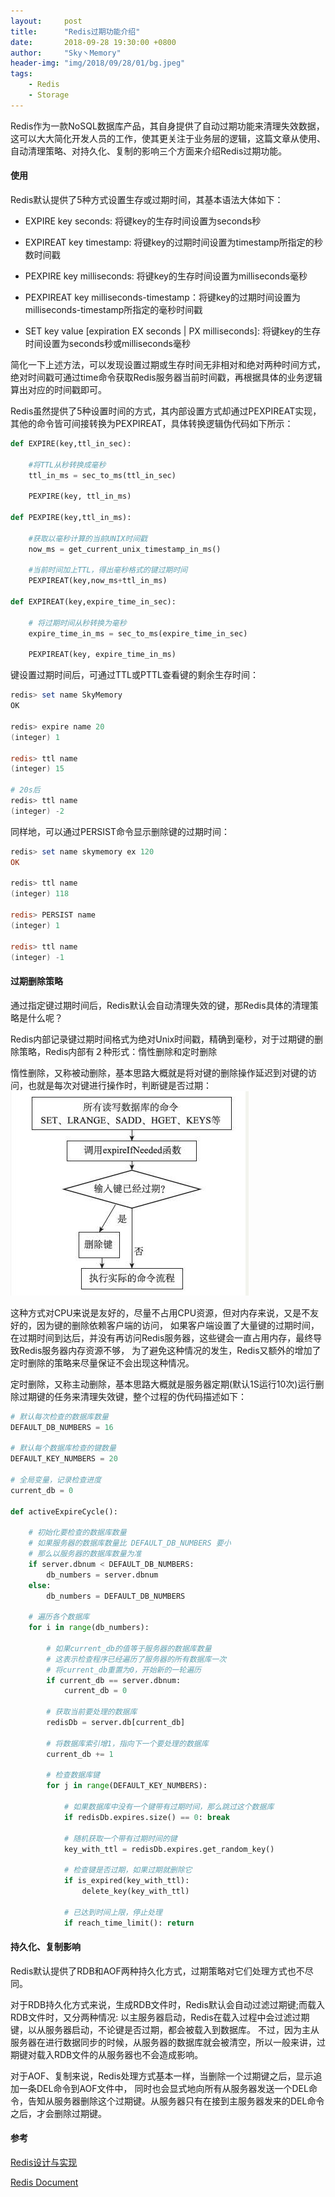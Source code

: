 ```yaml
---
layout:     post
title:      "Redis过期功能介绍"
date:       2018-09-28 19:30:00 +0800
author:     "Sky丶Memory"
header-img: "img/2018/09/28/01/bg.jpeg"
tags:
    - Redis
    - Storage
---
```


Redis作为一款NoSQL数据库产品，其自身提供了自动过期功能来清理失效数据，这可以大大简化开发人员的工作，使其更关注于业务层的逻辑，这篇文章从使用、自动清理策略、对持久化、复制的影响三个方面来介绍Redis过期功能。


#### 使用

Redis默认提供了5种方式设置生存或过期时间，其基本语法大体如下：

- EXPIRE key seconds: 将键key的生存时间设置为seconds秒

- EXPIREAT key timestamp: 将键key的过期时间设置为timestamp所指定的秒数时间戳

- PEXPIRE key milliseconds: 将键key的生存时间设置为milliseconds毫秒

- PEXPIREAT key milliseconds-timestamp：将键key的过期时间设置为milliseconds-timestamp所指定的毫秒时间戳

- SET key value [expiration EX seconds \| PX milliseconds]: 将键key的生存时间设置为seconds秒或milliseconds毫秒

简化一下上述方法，可以发现设置过期或生存时间无非相对和绝对两种时间方式，绝对时间戳可通过time命令获取Redis服务器当前时间戳，再根据具体的业务逻辑算出对应的时间戳即可。

Redis虽然提供了5种设置时间的方式，其内部设置方式却通过PEXPIREAT实现，其他的命令皆可间接转换为PEXPIREAT，具体转换逻辑伪代码如下所示：

```python
def EXPIRE(key,ttl_in_sec):

    #将TTL从秒转换成毫秒
    ttl_in_ms = sec_to_ms(ttl_in_sec)

    PEXPIRE(key, ttl_in_ms)

def PEXPIRE(key,ttl_in_ms):

    #获取以毫秒计算的当前UNIX时间戳
    now_ms = get_current_unix_timestamp_in_ms()

    #当前时间加上TTL，得出毫秒格式的键过期时间
    PEXPIREAT(key,now_ms+ttl_in_ms)

def EXPIREAT(key,expire_time_in_sec):

    # 将过期时间从秒转换为毫秒
    expire_time_in_ms = sec_to_ms(expire_time_in_sec)

    PEXPIREAT(key, expire_time_in_ms)

```

键设置过期时间后，可通过TTL或PTTL查看键的剩余生存时间：
```powershell
redis> set name SkyMemory
OK

redis> expire name 20
(integer) 1

redis> ttl name
(integer) 15

# 20s后
redis> ttl name 
(integer) -2
```

同样地，可以通过PERSIST命令显示删除键的过期时间：

```powershell
redis> set name skymemory ex 120
OK

redis> ttl name
(integer) 118

redis> PERSIST name
(integer) 1

redis> ttl name
(integer) -1

```


#### 过期删除策略

通过指定键过期时间后，Redis默认会自动清理失效的键，那Redis具体的清理策略是什么呢？

Redis内部记录键过期时间格式为绝对Unix时间戳，精确到毫秒，对于过期键的删除策略，Redis内部有２种形式：惰性删除和定时删除

惰性删除，又称被动删除，基本思路大概就是将对键的删除操作延迟到对键的访问，也就是每次对键进行操作时，判断键是否过期：
![](/img/2018/09/28/01/01.jpeg)


这种方式对CPU来说是友好的，尽量不占用CPU资源，但对内存来说，又是不友好的，因为键的删除依赖客户端的访问，
如果客户端设置了大量键的过期时间，在过期时间到达后，并没有再访问Redis服务器，这些键会一直占用内存，最终导致Redis服务器内存资源不够，
为了避免这种情况的发生，Redis又额外的增加了定时删除的策略来尽量保证不会出现这种情况。


定时删除，又称主动删除，基本思路大概就是服务器定期(默认1S运行10次)运行删除过期键的任务来清理失效键，整个过程的伪代码描述如下：
```python
# 默认每次检查的数据库数量
DEFAULT_DB_NUMBERS = 16

# 默认每个数据库检查的键数量
DEFAULT_KEY_NUMBERS = 20

# 全局变量，记录检查进度
current_db = 0

def activeExpireCycle():

    # 初始化要检查的数据库数量
    # 如果服务器的数据库数量比 DEFAULT_DB_NUMBERS 要小
    # 那么以服务器的数据库数量为准
    if server.dbnum < DEFAULT_DB_NUMBERS:
        db_numbers = server.dbnum
    else:
        db_numbers = DEFAULT_DB_NUMBERS

    # 遍历各个数据库
    for i in range(db_numbers):

        # 如果current_db的值等于服务器的数据库数量
        # 这表示检查程序已经遍历了服务器的所有数据库一次
        # 将current_db重置为0，开始新的一轮遍历
        if current_db == server.dbnum:
            current_db = 0

        # 获取当前要处理的数据库
        redisDb = server.db[current_db]

        # 将数据库索引增1，指向下一个要处理的数据库
        current_db += 1

        # 检查数据库键
        for j in range(DEFAULT_KEY_NUMBERS):

            # 如果数据库中没有一个键带有过期时间，那么跳过这个数据库
            if redisDb.expires.size() == 0: break

            # 随机获取一个带有过期时间的键
            key_with_ttl = redisDb.expires.get_random_key()

            # 检查键是否过期，如果过期就删除它
            if is_expired(key_with_ttl):
                delete_key(key_with_ttl)

            # 已达到时间上限，停止处理
            if reach_time_limit(): return
```

#### 持久化、复制影响

Redis默认提供了RDB和AOF两种持久化方式，过期策略对它们处理方式也不尽同。

对于RDB持久化方式来说，生成RDB文件时，Redis默认会自动过滤过期键;而载入RDB文件时，又分两种情况:
以主服务器启动，Redis在载入过程中会过滤过期键，以从服务器启动，不论键是否过期，都会被载入到数据库。
不过，因为主从服务器在进行数据同步的时候，从服务器的数据库就会被清空，所以一般来讲，过期键对载入RDB文件的从服务器也不会造成影响。

对于AOF、复制来说，Redis处理方式基本一样，当删除一个过期键之后，显示追加一条DEL命令到AOF文件中，
同时也会显式地向所有从服务器发送一个DEL命令，告知从服务器删除这个过期键。从服务器只有在接到主服务器发来的DEL命令之后，才会删除过期键。


#### 参考

[Redis设计与实现](https://read.douban.com/ebook/7519526/?dct=Web&type=paid&dcc=7519526&dcm=douban&dcs=updates)

[Redis Document](https://redis.io/commands/expire)